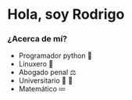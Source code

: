 # Hola, soy Rodrigo

### ¿Acerca de mí?

- Programador python :snake:
- Linuxero :penguin:
- Abogado penal :balance_scale:
- Universitario :hamster: :paw_prints:
- Matemático :zzz:
